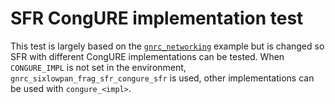 SFR CongURE implementation test
===============================
This test is largely based on the [`gnrc_networking`][1] example but is changed
so SFR with different CongURE implementations can be tested. When `CONGURE_IMPL`
is not set in the environment, `gnrc_sixlowpan_frag_sfr_congure_sfr` is used,
other implementations can be used with `congure_<impl>`.

[1]: https://github.com/RIOT-OS/RIOT/tree/master/examples/gnrc_networking
